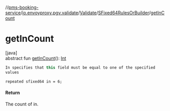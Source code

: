 //[pms-booking-service](../../../../index.md)/[io.envoyproxy.pgv.validate](../../index.md)/[Validate](../index.md)/[SFixed64RulesOrBuilder](index.md)/[getInCount](get-in-count.md)

# getInCount

[java]\
abstract fun [getInCount](get-in-count.md)(): [Int](https://kotlinlang.org/api/core/kotlin-stdlib/kotlin/-int/index.html)

```kotlin
In specifies that this field must be equal to one of the specified
values

```
`repeated sfixed64 in = 6;`

#### Return

The count of in.